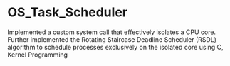 # OS_Task_Scheduler
Implemented a custom system call that effectively isolates a CPU core. Further implemented the Rotating Staircase Deadline Scheduler (RSDL) algorithm to schedule processes exclusively on the isolated core using C, Kernel Programming
